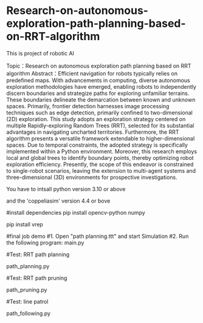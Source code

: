 # Research-on-autonomous-exploration-path-planning-based-on-RRT-algorithm
This is project of robotic AI

Topic：Research on autonomous exploration path planning based on RRT algorithm
Abstract：Efficient navigation for robots typically relies on predefined maps. With advancements in computing, diverse autonomous exploration methodologies have emerged, enabling robots to independently discern boundaries and strategize paths for exploring unfamiliar terrains. These boundaries delineate the demarcation between known and unknown spaces. Primarily, frontier detection harnesses image processing techniques such as edge detection, primarily confined to two-dimensional (2D) exploration. This study adopts an exploration strategy centered on multiple Rapidly-exploring Random Trees (RRT), selected for its substantial advantages in navigating uncharted territories. Furthermore, the RRT algorithm presents a versatile framework extendable to higher-dimensional spaces. Due to temporal constraints, the adopted strategy is specifically implemented within a Python environment. Moreover, this research employs local and global trees to identify boundary points, thereby optimizing robot exploration efficiency. Presently, the scope of this endeavor is constrained to single-robot scenarios, leaving the extension to multi-agent systems and three-dimensional (3D) environments for prospective investigations.

You have to intsall python version 3.10 or above

and the 'coppeliasim' version 4.4 or bove  

#install dependencies 
pip install opencv-python numpy

pip install vrep

#final job demo 
#1. Open "path  planning.ttt" and start Simulation
#2. Run the following program: 
main.py 

#Test: RRT path planning

 path_planning.py
 
#Test: RRT path pruning

path_pruning.py 

#Test: line patrol 

path_following.py
